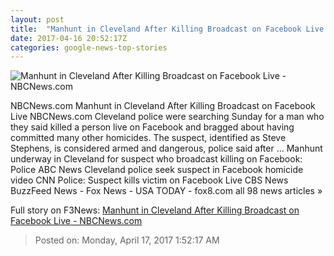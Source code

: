 ```yaml
---
layout: post
title:  "Manhunt in Cleveland After Killing Broadcast on Facebook Live - NBCNews.com"
date: 2017-04-16 20:52:17Z
categories: google-news-top-stories
---
```


![Manhunt in Cleveland After Killing Broadcast on Facebook Live - NBCNews.com](https://media1.s-nbcnews.com/j/newscms/2017_15/1966911/170416-steve-stephens-cpd_94d96f4cdba07eb02478ed40026c3e2b.nbcnews-fp-1200-800.jpg)

NBCNews.com Manhunt in Cleveland After Killing Broadcast on Facebook Live NBCNews.com Cleveland police were searching Sunday for a man who they said killed a person live on Facebook and bragged about having committed many other homicides. The suspect, identified as Steve Stephens, is considered armed and dangerous, police said after ... Manhunt underway in Cleveland for suspect who broadcast killing on Facebook: Police ABC News Cleveland police seek suspect in Facebook homicide video CNN Police: Suspect kills victim on Facebook Live CBS News BuzzFeed News - Fox News - USA TODAY - fox8.com all 98 news articles »


Full story on F3News: [Manhunt in Cleveland After Killing Broadcast on Facebook Live - NBCNews.com](http://www.f3nws.com/n/2bX4hC)

> Posted on: Monday, April 17, 2017 1:52:17 AM
